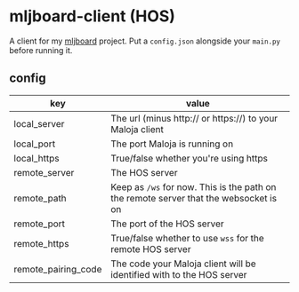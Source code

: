 # mljboard-client (HOS)

A client for my [mljboard](https://github.com/duckfromdiscord/mljboard) project. Put a `config.json` alongside your `main.py` before running it.

## config

| key | value |
|---|---|
| local_server | The url (minus http:// or https://) to your Maloja client |
| local_port | The port Maloja is running on |
| local_https | True/false whether you're using https |
| remote_server | The HOS server |
| remote_path | Keep as `/ws` for now. This is the path on the remote server that the websocket is on |
| remote_port | The port of the HOS server |
| remote_https | True/false whether to use `wss` for the remote HOS server |
| remote_pairing_code | The code your Maloja client will be identified with to the HOS server |
